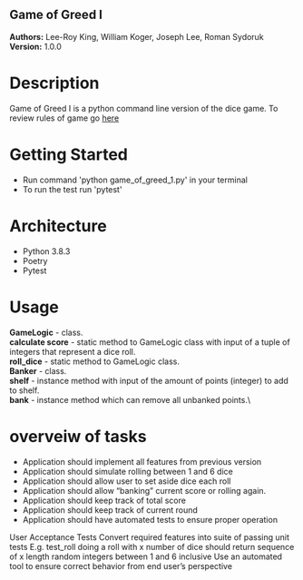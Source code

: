 ## Game of Greed I

**Authors:** Lee-Roy King, William Koger, Joseph Lee, Roman Sydoruk 
**Version:** 1.0.0

# Description

Game of Greed I is a python command line version of the dice game. To review rules of game go [here](https://en.wikipedia.org/wiki/Dice_10000)

# Getting Started

* Run command 'python game_of_greed_1.py' in your terminal
* To run the test run 'pytest'

# Architecture

* Python 3.8.3
* Poetry
* Pytest

# Usage 
**GameLogic** - class.\
**calculate score** - static method to GameLogic class with input of a tuple of integers that represent a dice roll.\
**roll_dice** - static method to GameLogic class.\
**Banker** - class.\
**shelf** - instance method with input of the amount of points (integer) to add to shelf.\
**bank** - instance method which can remove all unbanked points.\



# overveiw of tasks
* Application should implement all features from previous version
* Application should simulate rolling between 1 and 6 dice
* Application should allow user to set aside dice each roll
* Application should allow “banking” current score or rolling again.
* Application should keep track of total score
* Application should keep track of current round
* Application should have automated tests to ensure proper operation

User Acceptance Tests
Convert required features into suite of passing unit tests
E.g. test_roll
doing a roll with x number of dice should return sequence of x length random integers between 1 and 6 inclusive
Use an automated tool to ensure correct behavior from end user’s perspective